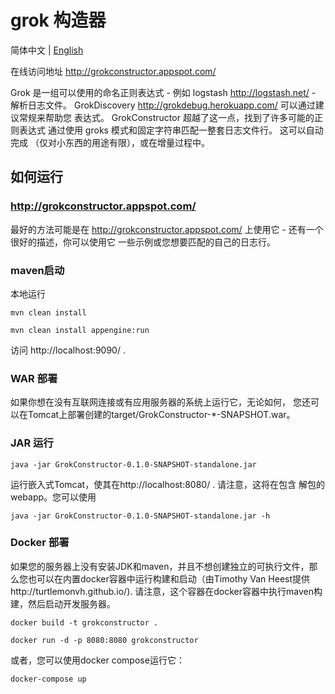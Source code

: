 # grok 构造器

简体中文 | [English](README.md)

在线访问地址 http://grokconstructor.appspot.com/

Grok 是一组可以使用的命名正则表达式 - 例如 logstash http://logstash.net/ -
解析日志文件。 GrokDiscovery http://grokdebug.herokuapp.com/ 可以通过建议常规来帮助您
表达式。 GrokConstructor 超越了这一点，找到了许多可能的正则表达式
通过使用 groks 模式和固定字符串匹配一整套日志文件行。 这可以自动完成
（仅对小东西的用途有限），或在增量过程中。

## 如何运行

### http://grokconstructor.appspot.com/

最好的方法可能是在 http://grokconstructor.appspot.com/ 上使用它 -
还有一个很好的描述，你可以使用它
一些示例或您想要匹配的自己的日志行。

### maven启动

本地运行
```shell
mvn clean install
```
```shell
mvn clean install appengine:run
```
访问 http://localhost:9090/ .

### WAR 部署

如果你想在没有互联网连接或有应用服务器的系统上运行它，无论如何，
您还可以在Tomcat上部署创建的target/GrokConstructor-*-SNAPSHOT.war。

### JAR 运行

```shell
java -jar GrokConstructor-0.1.0-SNAPSHOT-standalone.jar
```

运行嵌入式Tomcat，使其在http://localhost:8080/ .
请注意，这将在包含
解包的webapp。您可以使用

```shell
java -jar GrokConstructor-0.1.0-SNAPSHOT-standalone.jar -h
```


### Docker 部署
如果您的服务器上没有安装JDK和maven，并且不想创建独立的可执行文件，那么您也可以在内置docker容器中运行构建和启动（由Timothy Van Heest提供http://turtlemonvh.github.io/). 请注意，这个容器在docker容器中执行maven构建，然后启动开发服务器。
```
docker build -t grokconstructor .

docker run -d -p 8080:8080 grokconstructor

```
或者，您可以使用docker compose运行它：

```
docker-compose up
```
